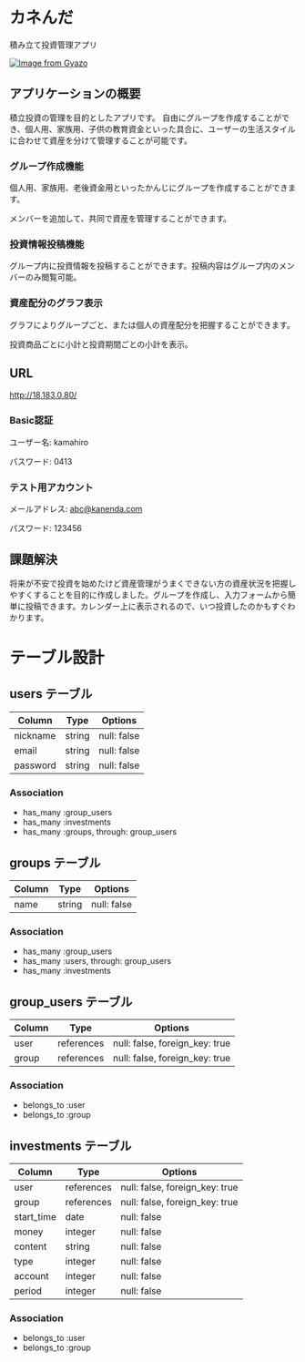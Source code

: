 # カネんだ
積み立て投資管理アプリ

[![Image from Gyazo](https://i.gyazo.com/3f04ccd64861c8c33b28a45f3a93681c.gif)](https://gyazo.com/3f04ccd64861c8c33b28a45f3a93681c)

## アプリケーションの概要
積立投資の管理を目的としたアプリです。
自由にグループを作成することができ、個人用、家族用、子供の教育資金といった具合に、ユーザーの生活スタイルに合わせて資産を分けて管理することが可能です。

### グループ作成機能
個人用、家族用、老後資金用といったかんじにグループを作成することができます。

メンバーを追加して、共同で資産を管理することができます。

### 投資情報投稿機能
グループ内に投資情報を投稿することができます。投稿内容はグループ内のメンバーのみ閲覧可能。

### 資産配分のグラフ表示
グラフによりグループごと、または個人の資産配分を把握することができます。

投資商品ごとに小計と投資期間ごとの小計を表示。

## URL
http://18.183.0.80/

### Basic認証
ユーザー名: kamahiro

パスワード: 0413

### テスト用アカウント
メールアドレス: abc@kanenda.com

パスワード: 123456

## 課題解決
将来が不安で投資を始めたけど資産管理がうまくできない方の資産状況を把握しやすくすることを目的に作成しました。グループを作成し、入力フォームから簡単に投稿できます。カレンダー上に表示されるので、いつ投資したのかもすぐわかります。

# テーブル設計

## users テーブル

| Column   | Type   | Options     |
| -------- | ------ | ----------- |
| nickname | string | null: false |
| email    | string | null: false |
| password | string | null: false |

### Association

- has_many :group_users
- has_many :investments
- has_many :groups, through: group_users


## groups テーブル

| Column | Type   | Options     |
| ------ | ------ | ----------- |
| name   | string | null: false |

### Association

- has_many :group_users
- has_many :users, through: group_users
- has_many :investments


## group_users テーブル

| Column | Type       | Options                        |
| ------ | ---------- | ------------------------------ |
| user   | references | null: false, foreign_key: true |
| group  | references | null: false, foreign_key: true |

### Association

- belongs_to :user
- belongs_to :group


## investments テーブル

| Column     | Type       | Options                        |
| ---------- | ---------- | ------------------------------ |
| user       | references | null: false, foreign_key: true |
| group      | references | null: false, foreign_key: true |
| start_time | date       | null: false                    |
| money      | integer    | null: false                    |
| content    | string     | null: false                    |
| type       | integer    | null: false                    |
| account    | integer    | null: false                    |
| period     | integer    | null: false                    |

### Association

- belongs_to :user
- belongs_to :group

